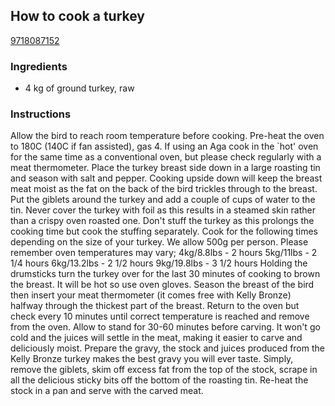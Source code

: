 ## How to cook a turkey

[9718087152](http://www.lovefood.com/guide/recipes/10724/how-to-cook-a-turkey)

### Ingredients

 - 4 kg of ground turkey, raw

### Instructions

Allow the bird to reach room temperature before cooking. Pre-heat the oven to 180C (140C if fan assisted), gas 4. If using an Aga cook in the `hot' oven for the same time as a conventional oven, but please check regularly with a meat thermometer. Place the turkey breast side down in a large roasting tin and season with salt and pepper. Cooking upside down will keep the breast meat moist as the fat on the back of the bird trickles through to the breast. Put the giblets around the turkey and add a couple of cups of water to the tin. Never cover the turkey with foil as this results in a steamed skin rather than a crispy oven roasted one. Don't stuff the turkey as this prolongs the cooking time but cook the stuffing separately. Cook for the following times depending on the size of your turkey. We allow 500g per person. Please remember oven temperatures may vary; 4kg/8.8lbs - 2 hours 5kg/11lbs - 2 1/4 hours 6kg/13.2lbs - 2 1/2 hours 9kg/19.8lbs - 3 1/2 hours Holding the drumsticks turn the turkey over for the last 30 minutes of cooking to brown the breast. It will be hot so use oven gloves. Season the breast of the bird then insert your meat thermometer (it comes free with Kelly Bronze) halfway through the thickest part of the breast. Return to the oven but check every 10 minutes until correct temperature is reached and remove from the oven. Allow to stand for 30-60 minutes before carving. It won't go cold and the juices will settle in the meat, making it easier to carve and deliciously moist. Prepare the gravy, the stock and juices produced from the Kelly Bronze turkey makes the best gravy you will ever taste. Simply, remove the giblets, skim off excess fat from the top of the stock, scrape in all the delicious sticky bits off the bottom of the roasting tin. Re-heat the stock in a pan and serve with the carved meat.